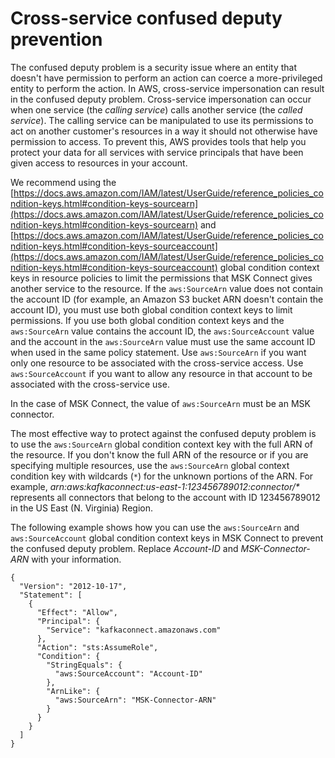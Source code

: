 # Cross\-service confused deputy prevention<a name="cross-service-confused-deputy-prevention"></a>

The confused deputy problem is a security issue where an entity that doesn't have permission to perform an action can coerce a more\-privileged entity to perform the action\. In AWS, cross\-service impersonation can result in the confused deputy problem\. Cross\-service impersonation can occur when one service \(the *calling service*\) calls another service \(the *called service*\)\. The calling service can be manipulated to use its permissions to act on another customer's resources in a way it should not otherwise have permission to access\. To prevent this, AWS provides tools that help you protect your data for all services with service principals that have been given access to resources in your account\. 

We recommend using the [https://docs.aws.amazon.com/IAM/latest/UserGuide/reference_policies_condition-keys.html#condition-keys-sourcearn](https://docs.aws.amazon.com/IAM/latest/UserGuide/reference_policies_condition-keys.html#condition-keys-sourcearn) and [https://docs.aws.amazon.com/IAM/latest/UserGuide/reference_policies_condition-keys.html#condition-keys-sourceaccount](https://docs.aws.amazon.com/IAM/latest/UserGuide/reference_policies_condition-keys.html#condition-keys-sourceaccount) global condition context keys in resource policies to limit the permissions that MSK Connect gives another service to the resource\. If the `aws:SourceArn` value does not contain the account ID \(for example, an Amazon S3 bucket ARN doesn't contain the account ID\), you must use both global condition context keys to limit permissions\. If you use both global condition context keys and the `aws:SourceArn` value contains the account ID, the `aws:SourceAccount` value and the account in the `aws:SourceArn` value must use the same account ID when used in the same policy statement\. Use `aws:SourceArn` if you want only one resource to be associated with the cross\-service access\. Use `aws:SourceAccount` if you want to allow any resource in that account to be associated with the cross\-service use\.

In the case of MSK Connect, the value of `aws:SourceArn` must be an MSK connector\.

The most effective way to protect against the confused deputy problem is to use the `aws:SourceArn` global condition context key with the full ARN of the resource\. If you don't know the full ARN of the resource or if you are specifying multiple resources, use the `aws:SourceArn` global context condition key with wildcards \(`*`\) for the unknown portions of the ARN\. For example, *arn:aws:kafkaconnect:us\-east\-1:123456789012:connector/\** represents all connectors that belong to the account with ID 123456789012 in the US East \(N\. Virginia\) Region\.

The following example shows how you can use the `aws:SourceArn` and `aws:SourceAccount` global condition context keys in MSK Connect to prevent the confused deputy problem\. Replace *Account\-ID* and *MSK\-Connector\-ARN* with your information\.

```
{
  "Version": "2012-10-17",
  "Statement": [
    {
      "Effect": "Allow",
      "Principal": {
        "Service": "kafkaconnect.amazonaws.com"
      },
      "Action": "sts:AssumeRole",
      "Condition": {
        "StringEquals": {
          "aws:SourceAccount": "Account-ID"
        },
        "ArnLike": {
          "aws:SourceArn": "MSK-Connector-ARN"
        }
      }
    }   
  ]
}
```
